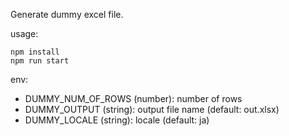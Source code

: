 Generate dummy excel file.

usage:

    npm install
    npm run start

env:

- DUMMY_NUM_OF_ROWS (number): number of rows
- DUMMY_OUTPUT (string): output file name (default: out.xlsx)
- DUMMY_LOCALE (string): locale (default: ja)

